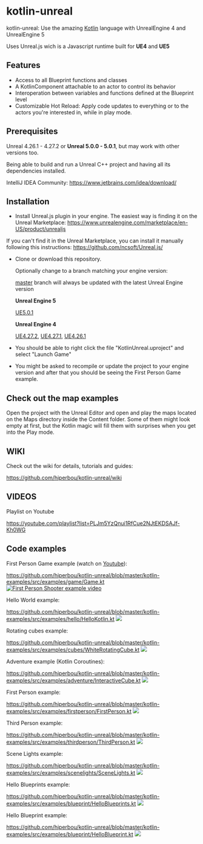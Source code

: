 # kotlin-unreal
kotlin-unreal: Use the amazing [Kotlin](https://kotlinlang.org/) language with UnrealEngine 4 and UnrealEngine 5

Uses Unreal.js wich is a Javascript runtime built for **UE4** and **UE5**

## Features
- Access to all Blueprint functions and classes
- A KotlinComponent attachable to an actor to control its behavior
- Interoperation between variables and functions defined at the Blueprint level
- Customizable Hot Reload: Apply code updates to everything or to the actors you're interested in, while in play mode.

## Prerequisites
Unreal 4.26.1 - 4.27.2 or **Unreal 5.0.0 - 5.0.1**, but may work with other versions too.

Being able to build and run a Unreal C++ project and having all its dependencies installed.

IntelliJ IDEA Community: https://www.jetbrains.com/idea/download/

## Installation

- Install Unreal.js plugin in your engine. The easiest way is finding it on the Unreal Marketplace:
https://www.unrealengine.com/marketplace/en-US/product/unrealjs

If you can't find it in the Unreal Marketplace, you can install it manually following this instructions:
https://github.com/ncsoft/Unreal.js/

- Clone or download this repository.

  Optionally change to a branch matching your engine version:
  
  [master](https://github.com/hiperbou/kotlin-unreal) branch will always be updated with the latest Unreal Engine version
  
  **Unreal Engine 5**
  
  [UE5.0.1](https://github.com/hiperbou/kotlin-unreal/tree/UE5.0.1-Kotlin1.4.31)
  
  **Unreal Engine 4**
  
  [UE4.27.2](https://github.com/hiperbou/kotlin-unreal/tree/UE4.27.2-Kotlin1.4.31), 
  [UE4.27.1](https://github.com/hiperbou/kotlin-unreal/tree/UE4.27.1-Kotlin1.4.31), 
  [UE4.26.1](https://github.com/hiperbou/kotlin-unreal/tree/UE4.26.1-Kotlin1.4.31)
  
- You should be able to right click the file "KotlinUnreal.uproject" and select "Launch Game"
- You might be asked to recompile or update the project to your engine version and after that you should be seeing the First Person Game example.

## Check out the map examples
Open the project with the Unreal Editor and open and play the maps located on the Maps directory inside the Content folder.
Some of them might look empty at first, but the Kotlin magic will fill them with surprises when you get into the Play mode.

## WIKI
Check out the wiki for details, tutorials and guides:

https://github.com/hiperbou/kotlin-unreal/wiki

## VIDEOS
Playlist on Youtube

https://youtube.com/playlist?list=PLJm5YzQnui1RfCue2NJtEKDSAJf-Kh0WG

## Code examples

First Person Game example (watch on [Youtube](https://youtu.be/Pcb3cdpAFFA?t=9)):

https://github.com/hiperbou/kotlin-unreal/blob/master/kotlin-examples/src/examples/game/Game.kt
[![First Person Shooter example video](https://github.com/hiperbou/kotlin-unreal/blob/master/Screenshots/game.jpg)](https://youtu.be/Pcb3cdpAFFA?t=9)

Hello World example:

https://github.com/hiperbou/kotlin-unreal/blob/master/kotlin-examples/src/examples/hello/HelloKotlin.kt
![](https://github.com/hiperbou/kotlin-unreal/blob/master/Screenshots/helloworld.jpg)

Rotating cubes example:

https://github.com/hiperbou/kotlin-unreal/blob/master/kotlin-examples/src/examples/cubes/WhiteRotatingCube.kt
![](https://github.com/hiperbou/kotlin-unreal/blob/master/Screenshots/cubes.jpg)

Adventure example (Kotlin Coroutines):

https://github.com/hiperbou/kotlin-unreal/blob/master/kotlin-examples/src/examples/adventure/InteractiveCube.kt
![](https://github.com/hiperbou/kotlin-unreal/blob/master/Screenshots/adventure.jpg)

First Person example:

https://github.com/hiperbou/kotlin-unreal/blob/master/kotlin-examples/src/examples/firstperson/FirstPerson.kt
![](https://github.com/hiperbou/kotlin-unreal/blob/master/Screenshots/firstperson.jpg)

Third Person example:

https://github.com/hiperbou/kotlin-unreal/blob/master/kotlin-examples/src/examples/thirdperson/ThirdPerson.kt
![](https://github.com/hiperbou/kotlin-unreal/blob/master/Screenshots/thirdperson.jpg)

Scene Lights example:

https://github.com/hiperbou/kotlin-unreal/blob/master/kotlin-examples/src/examples/scenelights/SceneLights.kt
![](https://github.com/hiperbou/kotlin-unreal/blob/master/Screenshots/scenelights.jpg)

Hello Blueprints example:

https://github.com/hiperbou/kotlin-unreal/blob/master/kotlin-examples/src/examples/blueprint/HelloBlueprints.kt
![](https://github.com/hiperbou/kotlin-unreal/blob/master/Screenshots/helloblueprints.jpeg)

Hello Blueprint example:

https://github.com/hiperbou/kotlin-unreal/blob/master/kotlin-examples/src/examples/blueprint/HelloBlueprint.kt
![](https://github.com/hiperbou/kotlin-unreal/blob/master/Screenshots/helloblueprint.jpg)
